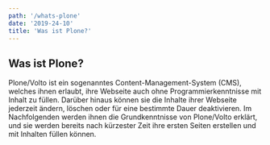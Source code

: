 ```yaml
---
path: '/whats-plone'
date: '2019-24-10'
title: 'Was ist Plone?'
---
```


## Was ist Plone?

Plone/Volto ist ein sogenanntes Content-Management-System (CMS), welches ihnen erlaubt, ihre Webseite auch ohne Programmierkenntnisse mit Inhalt zu füllen.
Darüber hinaus können sie die Inhalte ihrer Webseite jederzeit ändern, löschen oder für eine bestimmte Dauer deaktivieren.
Im Nachfolgenden werden ihnen die Grundkenntnisse von Plone/Volto erklärt, und sie werden bereits nach kürzester Zeit ihre ersten Seiten erstellen und mit Inhalten füllen können.
